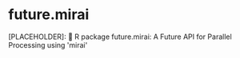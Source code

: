 # future.mirai
[PLACEHOLDER]: :rocket: R package future.mirai: A Future API for Parallel Processing using 'mirai'
